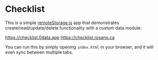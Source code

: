 # Checklist

This is a simple [remoteStorage.js](https://remotestorage.io/rs.js/docs/) app that demonstrates create/read/update/delete functionality with a custom data module.

https://checklist.0data.app
https://checklist.rosano.ca

You can run this by simply opening `index.html` in your browser, and it will even sync between multiple tabs.
